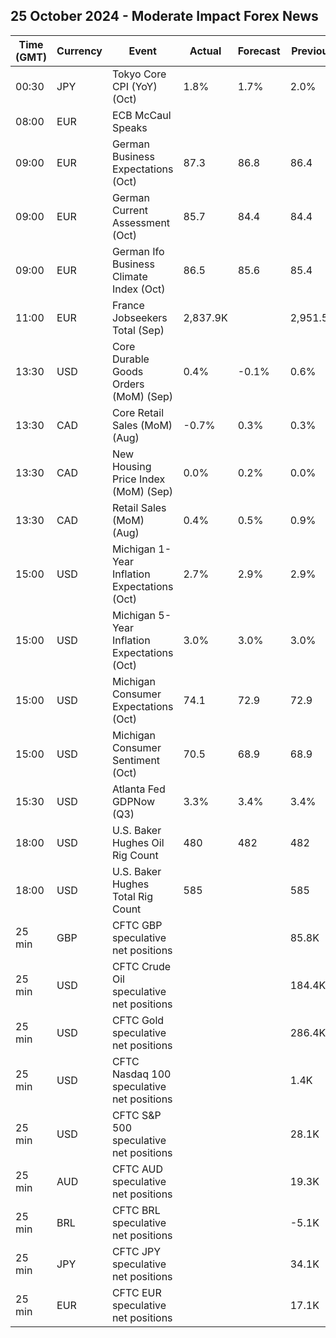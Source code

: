 ## 25 October 2024 - Moderate Impact Forex News

| Time (GMT) | Currency | Event | Actual | Forecast | Previous |
|------|----------|-------|--------|----------|----------|
| 00:30 | JPY | Tokyo Core CPI (YoY) (Oct) | 1.8% | 1.7% | 2.0% |
| 08:00 | EUR | ECB McCaul Speaks |  |  |  |
| 09:00 | EUR | German Business Expectations (Oct) | 87.3 | 86.8 | 86.4 |
| 09:00 | EUR | German Current Assessment (Oct) | 85.7 | 84.4 | 84.4 |
| 09:00 | EUR | German Ifo Business Climate Index (Oct) | 86.5 | 85.6 | 85.4 |
| 11:00 | EUR | France Jobseekers Total (Sep) | 2,837.9K |  | 2,951.5K |
| 13:30 | USD | Core Durable Goods Orders (MoM) (Sep) | 0.4% | -0.1% | 0.6% |
| 13:30 | CAD | Core Retail Sales (MoM) (Aug) | -0.7% | 0.3% | 0.3% |
| 13:30 | CAD | New Housing Price Index (MoM) (Sep) | 0.0% | 0.2% | 0.0% |
| 13:30 | CAD | Retail Sales (MoM) (Aug) | 0.4% | 0.5% | 0.9% |
| 15:00 | USD | Michigan 1-Year Inflation Expectations (Oct) | 2.7% | 2.9% | 2.9% |
| 15:00 | USD | Michigan 5-Year Inflation Expectations (Oct) | 3.0% | 3.0% | 3.0% |
| 15:00 | USD | Michigan Consumer Expectations (Oct) | 74.1 | 72.9 | 72.9 |
| 15:00 | USD | Michigan Consumer Sentiment (Oct) | 70.5 | 68.9 | 68.9 |
| 15:30 | USD | Atlanta Fed GDPNow (Q3) | 3.3% | 3.4% | 3.4% |
| 18:00 | USD | U.S. Baker Hughes Oil Rig Count | 480 | 482 | 482 |
| 18:00 | USD | U.S. Baker Hughes Total Rig Count | 585 |  | 585 |
| 25 min | GBP | CFTC GBP speculative net positions |  |  | 85.8K |
| 25 min | USD | CFTC Crude Oil speculative net positions |  |  | 184.4K |
| 25 min | USD | CFTC Gold speculative net positions |  |  | 286.4K |
| 25 min | USD | CFTC Nasdaq 100 speculative net positions |  |  | 1.4K |
| 25 min | USD | CFTC S&P 500 speculative net positions |  |  | 28.1K |
| 25 min | AUD | CFTC AUD speculative net positions |  |  | 19.3K |
| 25 min | BRL | CFTC BRL speculative net positions |  |  | -5.1K |
| 25 min | JPY | CFTC JPY speculative net positions |  |  | 34.1K |
| 25 min | EUR | CFTC EUR speculative net positions |  |  | 17.1K |
